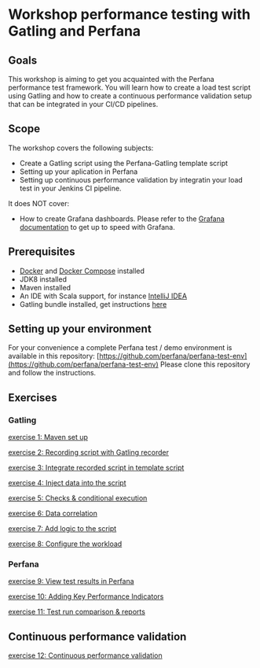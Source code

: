 # Workshop performance testing with Gatling and Perfana

## Goals

This workshop is aiming to get you acquainted with the Perfana performance test framework. You will learn how to create a load test script using Gatling and how to create a continuous performance validation setup that can be integrated in your CI/CD pipelines.

## Scope

The workshop covers the following subjects:

* Create a Gatling script using the Perfana-Gatling template script
* Setting up your aplication in Perfana
* Setting up continuous performance validation by integratin your load test in your Jenkins CI pipeline.

It does NOT cover:

* How to create Grafana dashboards. Please refer to the [Grafana documentation](http://docs.grafana.org/guides/getting_started/) to get up to speed with Grafana. 



## Prerequisites
* [Docker](https://www.docker.com/) and [Docker Compose](https://docs.docker.com/compose/) installed
* JDK8 installed
* Maven installed
* An IDE with Scala support, for instance [IntelliJ IDEA](https://www.jetbrains.com/idea/)
* Gatling bundle installed, get instructions [here](https://gatling.io/docs/current/quickstart/)



## Setting up your environment

For your convenience a complete Perfana test / demo environment is available in this repository: [https://github.com/perfana/perfana-test-env](https://github.com/perfana/perfana-test-env)
Please clone this repository and follow the instructions.


## Exercises

### Gatling

[exercise 1: Maven set up](exercise-1.md) 

[exercise 2: Recording script with Gatling recorder](exercise-2.md)

[exercise 3: Integrate recorded script in template script](exercise-3.md)

[exercise 4: Inject data into the script](exercise-4.md)

[exercise 5: Checks & conditional execution](exercise-5.md)

[exercise 6: Data correlation](exercise-6.md)

[exercise 7: Add logic to the script](exercise-7.md)

[exercise 8: Configure the workload](exercise-8.md)

### Perfana

[exercise 9: View test results in Perfana](exercise-9.md)

[exercise 10: Adding Key Performance Indicators](exercise-10.md)

[exercise 11: Test run comparison & reports](exercise-11.md)

## Continuous performance validation

[exercise 12: Continuous performance validation](exercise-12.md)

